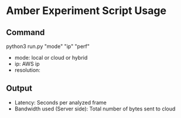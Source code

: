 # Amber Experiment Script Usage

## Command

python3 run.py "mode" "ip" "perf"
- mode: local or cloud or hybrid
- ip: AWS ip
- resolution: 

## Output

- Latency: Seconds per analyzed frame
- Bandwidth used (Server side): Total number of bytes sent to cloud